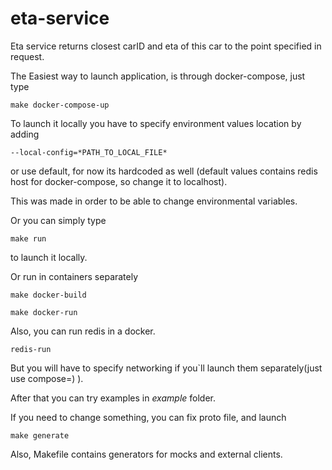 # eta-service

Eta service returns closest carID and eta of this car to the point specified in request.

The Easiest way to launch application, is through docker-compose, just type

`make docker-compose-up`

To launch it locally you have to specify environment values location by adding 

`--local-config=*PATH_TO_LOCAL_FILE*`

or use default, for now its hardcoded as well
(default values contains redis host for docker-compose, so change it to localhost). 

This was made in order to be able to change environmental variables.

Or you can simply type 

`make run` 

to launch it locally.

Or run in containers separately

`make docker-build`

`make docker-run`

Also, you can run redis in a docker.

`redis-run`

But you will have to specify networking if you`ll launch them separately(just use compose=) ).

After that you can try examples in _example_ folder.

If you need to change something, you can fix proto file, and launch

`make generate`

Also, Makefile contains generators for mocks and external clients.